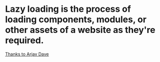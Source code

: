 # Lazy loading is the process of loading components, modules, or other assets of a website as they're required.


[Thanks to Arjav Dave](https://www.freecodecamp.org/news/lazy-loading-in-angular-intro-to-ngmodules/)